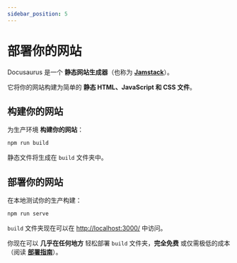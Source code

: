 ```yaml
---
sidebar_position: 5
---
```


# 部署你的网站

Docusaurus 是一个 **静态网站生成器**（也称为 **[Jamstack](https://jamstack.org/)**）。

它将你的网站构建为简单的 **静态 HTML、JavaScript 和 CSS 文件**。

## 构建你的网站

为生产环境 **构建你的网站**：

```bash
npm run build
```

静态文件将生成在 `build` 文件夹中。

## 部署你的网站

在本地测试你的生产构建：

```bash
npm run serve
```

`build` 文件夹现在可以在 [http://localhost:3000/](http://localhost:3000/) 中访问。

你现在可以 **几乎在任何地方** 轻松部署 `build` 文件夹，**完全免费** 或仅需极低的成本（阅读 **[部署指南](https://docusaurus.io/docs/deployment)**）。

